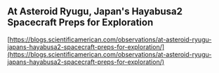## At Asteroid Ryugu, Japan's Hayabusa2 Spacecraft Preps for Exploration
  
  [https://blogs.scientificamerican.com/observations/at-asteroid-ryugu-japans-hayabusa2-spacecraft-preps-for-exploration/](https://blogs.scientificamerican.com/observations/at-asteroid-ryugu-japans-hayabusa2-spacecraft-preps-for-exploration/)